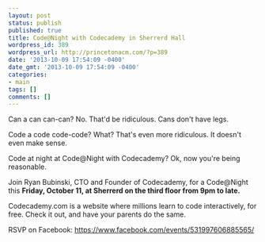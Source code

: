 ```yaml
---
layout: post
status: publish
published: true
title: Code@Night with Codecademy in Sherrerd Hall
wordpress_id: 389
wordpress_url: http://princetonacm.com/?p=389
date: '2013-10-09 17:54:09 -0400'
date_gmt: '2013-10-09 17:54:09 -0400'
categories:
- main
tags: []
comments: []
---
```

<p>Can a can can-can? No. That'd be ridiculous. Cans don't have legs.</p>
<p>Code a code code-code? What? That's even more ridiculous. It doesn't even make sense.</p>
<p>Code at night at Code@Night with Codecademy? Ok, now you're being reasonable.</p>
<p>Join Ryan Bubinski, CTO and Founder of Codecademy, for a Code@Night this <strong>Friday, October 11, at Sherrerd on the third floor from 9pm to late.</strong></p>
<p>Codecademy.com is a website where millions learn to code interactively, for free. Check it out, and have your parents do the same.</p>
<p>RSVP on Facebook: <a href="https://www.facebook.com/events/531997606885565/">https://www.facebook.com/events/531997606885565/</a></p>
